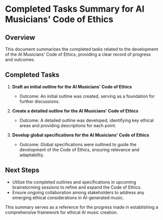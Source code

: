 # Completed Tasks Summary for AI Musicians' Code of Ethics

## Overview
This document summarizes the completed tasks related to the development of the AI Musicians' Code of Ethics, providing a clear record of progress and outcomes.

## Completed Tasks
1. **Draft an initial outline for the AI Musicians' Code of Ethics**
   - Outcome: An initial outline was created, serving as a foundation for further discussions.

2. **Create a detailed outline for the AI Musicians' Code of Ethics**
   - Outcome: A detailed outline was developed, identifying key ethical areas and providing descriptions for each point.

3. **Develop global specifications for the AI Musicians' Code of Ethics**
   - Outcome: Global specifications were outlined to guide the development of the Code of Ethics, ensuring relevance and adaptability.

## Next Steps
- Utilize the completed outlines and specifications in upcoming brainstorming sessions to refine and expand the Code of Ethics.
- Ensure ongoing collaboration among stakeholders to address any emerging ethical considerations in AI-generated music.

This summary serves as a reference for the progress made in establishing a comprehensive framework for ethical AI music creation.
